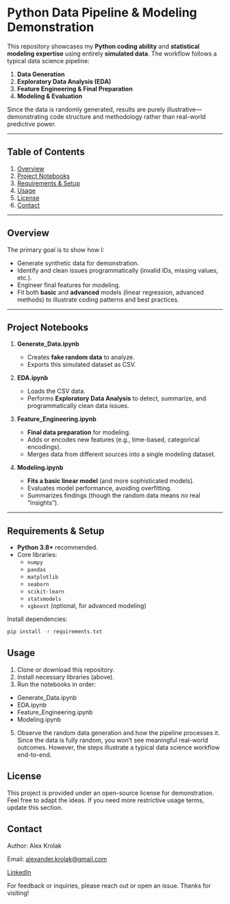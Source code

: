 # Python Data Pipeline & Modeling Demonstration

This repository showcases my **Python coding ability** and **statistical modeling expertise** using entirely **simulated data**. The workflow follows a typical data science pipeline:

1. **Data Generation**
2. **Exploratory Data Analysis (EDA)**
3. **Feature Engineering & Final Preparation**
4. **Modeling & Evaluation**

Since the data is randomly generated, results are purely illustrative—demonstrating code structure and methodology rather than real-world predictive power.

---

## Table of Contents
1. [Overview](#overview)
2. [Project Notebooks](#project-notebooks)
3. [Requirements & Setup](#requirements--setup)
4. [Usage](#usage)
5. [License](#license)
6. [Contact](#contact)

---

## Overview
The primary goal is to show how I:
- Generate synthetic data for demonstration.
- Identify and clean issues programmatically (invalid IDs, missing values, etc.).
- Engineer final features for modeling.
- Fit both **basic** and **advanced** models (linear regression, advanced methods) to illustrate coding patterns and best practices.

---

## Project Notebooks

1. **Generate_Data.ipynb**  
   - Creates **fake random data** to analyze.
   - Exports this simulated dataset as CSV.

2. **EDA.ipynb**  
   - Loads the CSV data.
   - Performs **Exploratory Data Analysis** to detect, summarize, and programmatically clean data issues.

3. **Feature_Engineering.ipynb**  
   - **Final data preparation** for modeling.
   - Adds or encodes new features (e.g., time-based, categorical encodings).
   - Merges data from different sources into a single modeling dataset.

4. **Modeling.ipynb**  
   - **Fits a basic linear model** (and more sophisticated models).
   - Evaluates model performance, avoiding overfitting.
   - Summarizes findings (though the random data means no real “insights”).

---

## Requirements & Setup
- **Python 3.8+** recommended.
- Core libraries:
  - `numpy`
  - `pandas`
  - `matplotlib`
  - `seaborn`
  - `scikit-learn`
  - `statsmodels`
  - `xgboost` (optional, for advanced modeling)

Install dependencies:

```bash
pip install -r requirements.txt
```

## Usage
1. Clone or download this repository.
2. Install necessary libraries (above).
3. Run the notebooks in order:
  - Generate_Data.ipynb
  - EDA.ipynb
  - Feature_Engineering.ipynb
  - Modeling.ipynb
5. Observe the random data generation and how the pipeline processes it.
Since the data is fully random, you won’t see meaningful real-world outcomes. However, the steps illustrate a typical data science workflow end-to-end.


## License
This project is provided under an open-source license for demonstration. Feel free to adapt the ideas. If you need more restrictive usage terms, update this section.

## Contact
Author: Alex Krolak

Email: alexander.krolak@gmail.com 

[LinkedIn](https://www.linkedin.com/in/alex-krolak-56ab7a73/)

For feedback or inquiries, please reach out or open an issue. Thanks for visiting!
